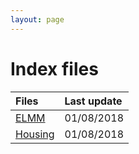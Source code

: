 ```yaml
---
layout: page
---
```


# Index files

| Files       |  Last update |
|:-------------|:------------------|
| [ELMM](./ELMM/)           | 01/08/2018 |
| [Housing](./HOUSING_notes/) | 01/08/2018 |


